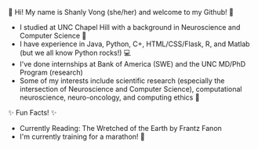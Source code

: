 💫 Hi! My name is Shanly Vong (she/her) and welcome to my Github! 💫
- I studied at UNC Chapel Hill with a background in Neuroscience and Computer Science 🧬
- I have experience in Java, Python, C+, HTML/CSS/Flask, R, and Matlab (but we all know Python rocks!) 💻
- I've done internships at Bank of America (SWE) and the UNC MD/PhD Program (research)
- Some of my interests include scientific research (especially the intersection of Neuroscience and Computer Science), computational neuroscience, neuro-oncology, and computing ethics 🥼

✨ Fun Facts! ✨
- Currently Reading: The Wretched of the Earth by Frantz Fanon 
- I'm currently training for a marathon! 📣

<!---
shanlyvong/shanlyvong is a ✨ special ✨ repository because its `README.md` (this file) appears on your GitHub profile.
You can click the Preview link to take a look at your changes.
--->
